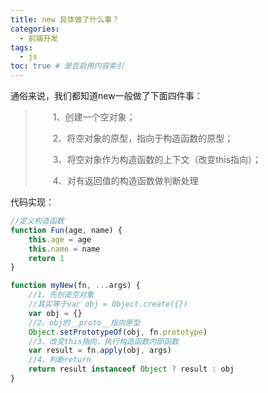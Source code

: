 ```yaml
---
title: new 具体做了什么事？
categories:
  - 前端开发
tags:
  - js
toc: true # 是否启用内容索引
---
```


通俗来说，我们都知道new一般做了下面四件事：

>　　1、创建一个空对象；
>
>　　2、将空对象的原型，指向于构造函数的原型；
>
>　　3、将空对象作为构造函数的上下文（改变this指向）；
>
>　　4、对有返回值的构造函数做判断处理

代码实现：
```js
//定义构造函数
function Fun(age, name) {
    this.age = age
    this.name = name
    return 1
}

function myNew(fn, ...args) {
    //1、先创造空对象
    //其实等于var obj = Object.create({})  
    var obj = {}
    //2、obj的__proto__指向原型
    Object.setPrototypeOf(obj, fn.prototype)
    //3、改变this指向，执行构造函数内部函数
    var result = fn.apply(obj, args)
    //4、判断return
    return result instanceof Object ? result : obj
}
```